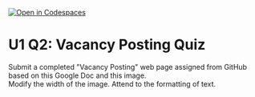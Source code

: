 [![Open in Codespaces](https://classroom.github.com/assets/launch-codespace-2972f46106e565e64193e422d61a12cf1da4916b45550586e14ef0a7c637dd04.svg)](https://classroom.github.com/open-in-codespaces?assignment_repo_id=20692767)
# U1 Q2: Vacancy Posting Quiz
Submit a completed "Vacancy Posting" web page assigned from GitHub based on this Google Doc and this image.  
Modify the width of the image. Attend to the formatting of text.

